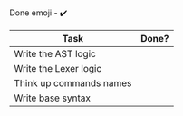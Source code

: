 Done emoji - ✔️


| Task | Done? |
 | -------------- | --------------- |
 | Write the AST logic |  |
 | Write the Lexer logic |  |
 | Think up commands names |  |
 | Write base syntax |  |
  
